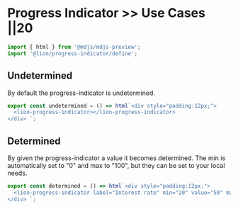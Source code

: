 # Progress Indicator >> Use Cases ||20

```js script
import { html } from '@mdjs/mdjs-preview';
import '@lion/progress-indicator/define';
```

## Undetermined

By default the progress-indicator is undetermined.

```js preview-story
export const undetermined = () => html`<div style="padding:12px;">
  <lion-progress-indicator></lion-progress-indicator>
</div> `;
```

## Determined

By given the progress-indicator a value it becomes determined.
The min is automatically set to "0" and max to "100", but they can be set to your local needs.

```js preview-story
export const determined = () => html`<div style="padding:12px;">
  <lion-progress-indicator label="Interest rate" min="20" value="50" max="60"></lion-progress-indicator>
</div> `;
```
